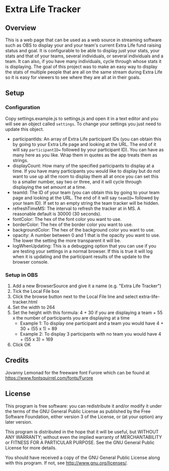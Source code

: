 # Extra Life Tracker

## Overview
This is a web page that can be used as a web source in streaming software such as OBS to display your and your team's current Extra Life fund raising status and goal. It is configurable to be able to display just your stats, your stats and that of your teams, several individuals, or several individuals and a team. It can also, if you have many individuals, cycle through whose stats it is displaying. The goal of this project was to make an easy way to display the stats of multiple people that are all on the same stream during Extra Life so it is easy for viewers to see where they are all at in their goals.

## Setup

### Configuration
Copy settings.example.js to settings.js and open it in a text editor and you will see an object called `settings`. To change your settings you just need to update this object.

- participantIds: An array of Extra Life participant IDs (you can obtain this by going to your Extra Life page and looking at the URL. The end of it will say `participantID=` followed by your participant ID). You can have as many here as you like. Wrap them in quotes as the app treats them as strings.
- displayCount: How many of the specified participants to display at a time. If you have many participants you would like to display but do not want to use up all the room to display them all at once you can set this to a smaller number, say two or three, and it will cycle through displaying the set amount at a time.
- teamId: The ID of your team (you can obtain this by going to your team page and looking at the URL. The end of it will say `teamID=` followed by your team ID). If set to an empty string the team tracker will be hidden.
- refreshTimeMS: The interval to refresh the tracker at in MS. A reasonable default is 30000 (30 seconds).
- fontColor: The hex of the font color you want to use.
- borderColor: The hex of the border color you want to use.
- backgroundColor: The hex of the background color you want to use.
- opacity: A number between 0 and 1 that is the opacity you want to use. The lower the setting the more transparent it will be.
- logWhenUpdating: This is a debugging option that you can use if you are testing your settings in a normal browser. If this is true it will log when it is updating and the participant results of the update to the browser console.

### Setup in OBS
1. Add a new BrowserSource and give it a name (e.g. "Extra Life Tracker")
2. Tick the Local File box
3. Click the browse button next to the Local File line and select extra-life-tracker.html
4. Set the width to 264
5. Set the height with this formula: 4 + 30 if you are displaying a team + 55 x the number of participants you are displaying at a time
    - Example 1: To display one participant and a team you would have 4 + 30 + (55 x 1) = 89
    - Example 2: To display 3 participants with no team you would have 4 + (55 x 3) = 169
6. Click OK

## Credits
Jovanny Lemonad for the freeware font Furore which can be found at https://www.fontsquirrel.com/fonts/Furore

## License
This program is free software: you can redistribute it and/or modify
it under the terms of the GNU General Public License as published by
the Free Software Foundation, either version 3 of the License, or
(at your option) any later version.

This program is distributed in the hope that it will be useful,
but WITHOUT ANY WARRANTY; without even the implied warranty of
MERCHANTABILITY or FITNESS FOR A PARTICULAR PURPOSE.  See the
GNU General Public License for more details.

You should have received a copy of the GNU General Public License
along with this program.  If not, see <http://www.gnu.org/licenses/>.

